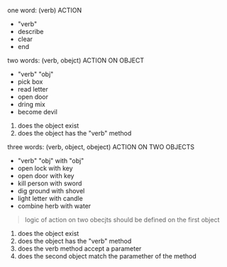 one word: (verb) ACTION

- "verb"
- describe
- clear
- end


two words: (verb, obejct) ACTION ON OBJECT

- "verb" "obj"
- pick box
- read letter
- open door
- dring mix
- become devil

1. does the object exist
2. does the object has the "verb" method


three words: (verb, object, obeject) ACTION ON TWO OBJECTS

- "verb" "obj" with "obj"
- open lock with key
- open door with key
- kill person with sword
- dig ground with shovel
- light letter with candle
- combine herb with water

> logic of action on two obecjts should be defined on the first object

1. does the object exist
2. does the object has the "verb" method
3. does the verb method accept a parameter
3. does the second object match the paramether of the method
